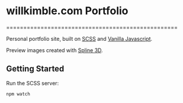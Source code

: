 # willkimble.com Portfolio
==================================================

 Personal portfolio site, built on [SCSS] and [Vanilla Javascript].

Preview images created with [Spline 3D].

[SCSS]: https://sass-lang.com/documentation/syntax
[Vanilla Javascript]: https://www.javascript.com/
[Spline 3D]: https://spline.design/

## Getting Started

Run the SCSS server:

```bash
npm watch
```
